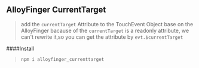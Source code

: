 ## AlloyFinger CurrentTarget


> add the `currentTarget` Attribute to the TouchEvent Object base on the AlloyFinger
> bacause of the `currentTarget` is a readonly attribute, we can't rewrite it,so you can get the attribute by `evt.$currentTarget`

####Install

> `npm i alloyfinger_currenttarget `

